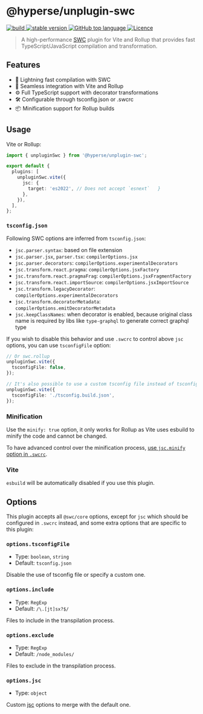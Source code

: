 # @hyperse/unplugin-swc

<p align="left">
  <a aria-label="Build" href="https://github.com/hyperse-io/unplugin-swc/actions?query=workflow%3ACI">
    <img alt="build" src="https://img.shields.io/github/actions/workflow/status/hyperse-io/unplugin-swc/ci-integrity.yml?branch=main&label=ci&logo=github&style=flat-quare&labelColor=000000" />
  </a>
  <a aria-label="stable version" href="https://www.npmjs.com/package/@hyperse/unplugin-swc">
    <img alt="stable version" src="https://img.shields.io/npm/v/%40hyperse%2Funplugin-swc?branch=main&label=version&logo=npm&style=flat-quare&labelColor=000000" />
  </a>
  <a aria-label="Top language" href="https://github.com/hyperse-io/unplugin-swc/search?l=typescript">
    <img alt="GitHub top language" src="https://img.shields.io/github/languages/top/hyperse-io/unplugin-swc?style=flat-square&labelColor=000&color=blue">
  </a>
  <a aria-label="Licence" href="https://github.com/hyperse-io/unplugin-swc/blob/main/LICENSE">
    <img alt="Licence" src="https://img.shields.io/github/license/hyperse-io/unplugin-swc?style=flat-quare&labelColor=000000" />
  </a>
</p>

> A high-performance [SWC](https://swc.rs/) plugin for Vite and Rollup that provides fast TypeScript/JavaScript compilation and transformation.

## Features

- 🚀 Lightning fast compilation with SWC
- 🔄 Seamless integration with Vite and Rollup
- ⚙️ Full TypeScript support with decorator transformations
- 🛠 Configurable through tsconfig.json or .swcrc
- 📦 Minification support for Rollup builds

## Usage

Vite or Rollup:

```ts
import { unpluginSwc } from '@hyperse/unplugin-swc';

export default {
  plugins: [
    unpluginSwc.vite({
      jsc: {
        target: 'es2022', // Does not accept `esnext`	}
      },
    }),
  ],
};
```

### `tsconfig.json`

Following SWC options are inferred from `tsconfig.json`:

- `jsc.parser.syntax`: based on file extension
- `jsc.parser.jsx`, `parser.tsx`: `compilerOptions.jsx`
- `jsc.parser.decorators`: `compilerOptions.experimentalDecorators`
- `jsc.transform.react.pragma`: `compilerOptions.jsxFactory`
- `jsc.transform.react.pragmaFrag`: `compilerOptions.jsxFragmentFactory`
- `jsc.transform.react.importSource`: `compilerOptions.jsxImportSource`
- `jsc.transform.legacyDecorator`: `compilerOptions.experimentalDecorators`
- `jsc.transform.decoratorMetadata`: `compilerOptions.emitDecoratorMetadata`
- `jsc.keepClassNames`: when decorator is enabled, because original class name is required by libs like `type-graphql` to generate correct graphql type

If you wish to disable this behavior and use `.swcrc` to control above `jsc` options, you can use `tsconfigFile` option:

```ts
// Or swc.rollup
unpluginSwc.vite({
  tsconfigFile: false,
});

// It's also possible to use a custom tsconfig file instead of tsconfig.json
unpluginSwc.vite({
  tsconfigFile: './tsconfig.build.json',
});
```

### Minification

Use the `minify: true` option, it only works for Rollup as Vite uses esbuild to minify the code and cannot be changed.

To have advanced control over the minification process, [use `jsc.minify` option in `.swcrc`](https://swc.rs/docs/configuration/minification).

### Vite

`esbuild` will be automatically disabled if you use this plugin.

## Options

This plugin accepts all `@swc/core` options, except for `jsc` which should be configured in `.swcrc` instead, and some extra options that are specific to this plugin:

### `options.tsconfigFile`

- Type: `boolean`, `string`
- Default: `tsconfig.json`

Disable the use of tsconfig file or specify a custom one.

### `options.include`

- Type: `RegExp`
- Default: `/\.[jt]sx?$/`

Files to include in the transpilation process.

### `options.exclude`

- Type: `RegExp`
- Default: `/node_modules/`

Files to exclude in the transpilation process.

### `options.jsc`

- Type: `object`

Custom [jsc](https://swc.rs/docs/configuration/compilation) options to merge with the default one.
